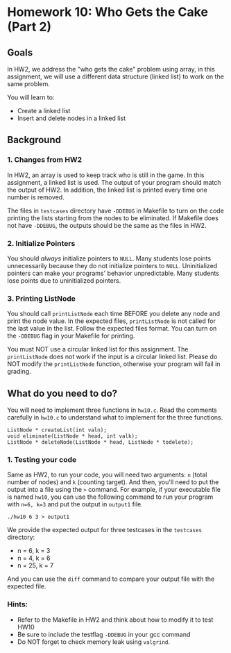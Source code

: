 # Homework 10: Who Gets the Cake (Part 2)

## Goals 

In HW2, we address the "who gets the cake" problem using array,
in this assignment, we will use a different data structure (linked list)
to work on the same problem.

You will learn to:

* Create a linked list 
* Insert and delete nodes in a linked list 

## Background

### 1. Changes from HW2

In HW2, an array is used to keep track who is still in the
game. In this assignment, a linked list is used. The output of your
program should match the output of HW2. In addition, the linked
list is printed every time one number is removed.

The files in `testcases` directory have `-DDEBUG` in Makefile to turn
on the code printing the lists starting from the nodes to be
eliminated.  If Makefile does not have `-DDEBUG`, the outputs should
be the same as the files in HW2.

### 2. Initialize Pointers

You should *always* initialize pointers to `NULL`. Many students lose
points unnecessarily because they do not initialize pointers to
`NULL`. Uninitialized pointers can make your programs' behavior
unpredictable. Many students lose points due to uninitialized
pointers.

### 3. Printing ListNode

You should call `printListNode` each time BEFORE you delete any node 
and print the node value. In the expected files, `printListNode` is not
called for the last value in the list. Follow the 
expected files format. You can turn on the `-DDEBUG` flag in your Makefile
for printing.

You must NOT use a circular linked list for this assignment. The
`printListNode` does not work if the input is a circular linked
list. Please do NOT modify the `printListNode` function, otherwise
your program will fail in grading.

## What do you need to do?

You will need to implement three functions in `hw10.c`. Read the comments
carefully in `hw10.c` to understand what to implement for the three functions.
```
ListNode * createList(int valn);
void eliminate(ListNode * head, int valk);
ListNode * deleteNode(ListNode * head, ListNode * todelete);
```

### 1. Testing your code

Same as HW2, to run your code, you will need two arguments: `n` (total number of nodes) and `k` (counting target).
And then, you'll need to put the output into a file using the `>` command.
For example, if your executable file is named `hw10`, you can use the following command to run your
program with `n=6, k=3` and put the output in `output1` file.

```
./hw10 6 3 > output1
```
We provide the expected output for three testcases in the `testcases` directory:

* n = 6, k = 3
* n = 4, k = 6
* n = 25, k = 7

And you can use the `diff` command to compare your output file with the expected file.

### Hints:
* Refer to the Makefile in HW2 and think about how to modify it to test HW10
* Be sure to include the testflag `-DDEBUG` in your gcc command
* Do NOT forget to check memory leak using `valgrind`.
